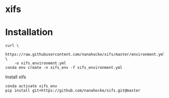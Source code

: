 # xifs
# Installation
```
curl \   
    https://raw.githubusercontent.com/nanahocke/xifs/master/environment.yml \
    -o xifs_environment.yml
conda env create -n xifs_env -f xifs_environment.yml
```
Install xifs
```
conda activate xifs_env
pip install git+https://github.com/nanahocke/xifs.git@master
```
